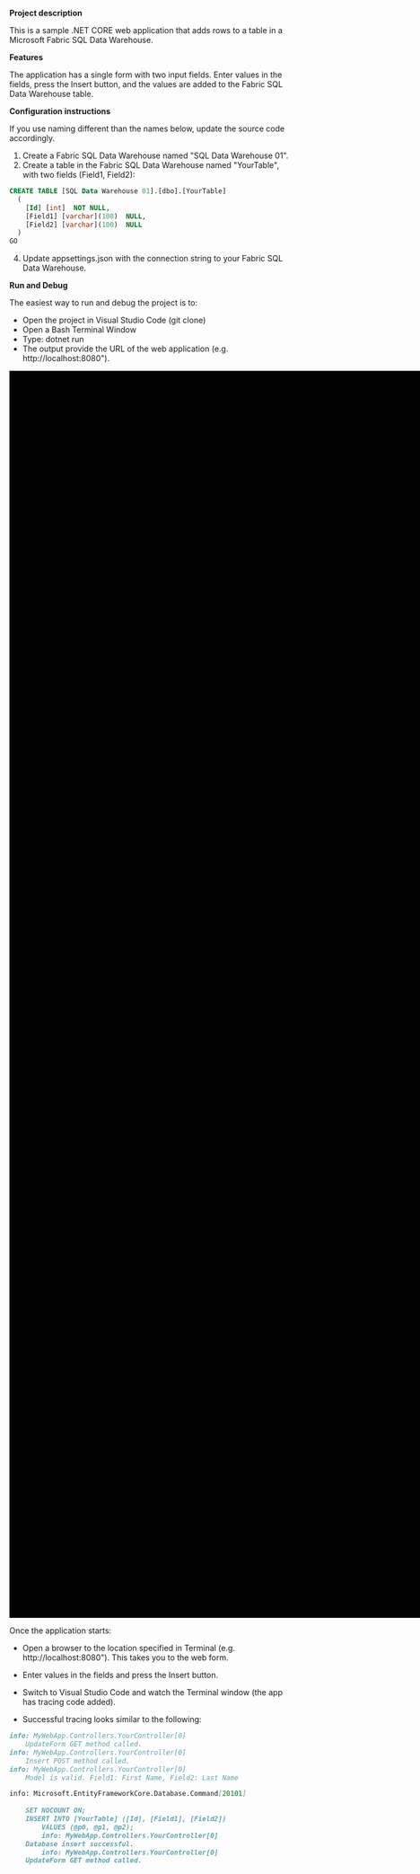 **Project description**

This is a sample .NET CORE web application that adds rows to a table in a Microsoft Fabric SQL Data Warehouse.  

**Features**

The application has a single form with two input fields. Enter values in the fields, press the Insert button, and the values are added to the Fabric SQL Data Warehouse table.  


**Configuration instructions**

If you use naming different than the names below, update the source code accordingly.

1. Create a Fabric SQL Data Warehouse named "SQL Data Warehouse 01".
2. Create a table in the Fabric SQL Data Warehouse named "YourTable", with two fields (Field1, Field2):

```sql
CREATE TABLE [SQL Data Warehouse 01].[dbo].[YourTable]
  (
  	[Id] [int]  NOT NULL,
  	[Field1] [varchar](100)  NULL,
  	[Field2] [varchar](100)  NULL
  )
GO
```
   
4. Update appsettings.json with the connection string to your Fabric SQL Data Warehouse.  

**Run and Debug**

The easiest way to run and debug the project is to:
 - Open the project in Visual Studio Code (git clone)
 - Open a Bash Terminal Window
 - Type: dotnet run
 - The output provide the URL of the web application (e.g. http://localhost:8080").
   
<img src="https://github.com/user-attachments/assets/e8eb2b8f-0bd1-459d-b7b7-7d13d1e38d0e" alt="description" width="305" height="221" style="border:1000px solid black;"/>

Once the application starts:
 - Open a browser to the location specified in Terminal (e.g. http://localhost:8080"). This takes you to the web form.
 - Enter values in the fields and press the Insert button.
 - Switch to Visual Studio Code and watch the Terminal window (the app has tracing code added).
   
 - Successful tracing looks similar to the following:
``` markdown
info: MyWebApp.Controllers.YourController[0]
    UpdateForm GET method called.
info: MyWebApp.Controllers.YourController[0]
    Insert POST method called.
info: MyWebApp.Controllers.YourController[0]
    Model is valid. Field1: First Name, Field2: Last Name

info: Microsoft.EntityFrameworkCore.Database.Command[20101]
      
    SET NOCOUNT ON;
    INSERT INTO [YourTable] ([Id], [Field1], [Field2])
        VALUES (@p0, @p1, @p2);
        info: MyWebApp.Controllers.YourController[0]
    Database insert successful.
        info: MyWebApp.Controllers.YourController[0]
    UpdateForm GET method called.
```
